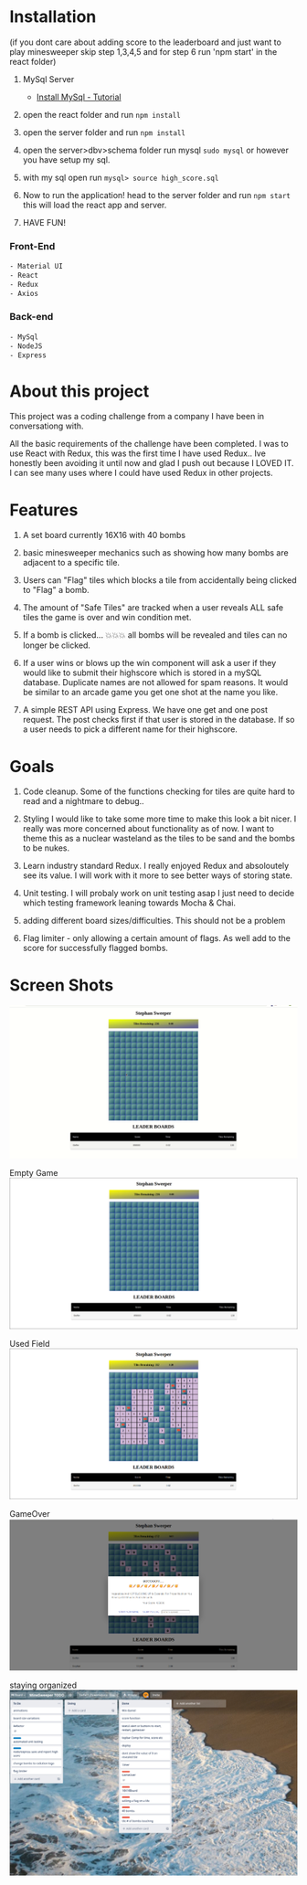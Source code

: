 # Installation

(if you dont care about adding score to the leaderboard and just want to play minesweeper skip step 1,3,4,5 and for step 6 run 'npm start' in the react folder)

1. MySql Server

     - [Install MySql - Tutorial](https://www.digitalocean.com/community/tutorials/how-to-install-mysql-on-ubuntu-20-04)

2. open the react folder and run `npm install`

3. open the server folder and run `npm install`

4. open the server>dbv>schema folder run mysql `sudo mysql` or however you have setup my sql.

5. with my sql open run `mysql> source high_score.sql`

6. Now to run the application! head to the server folder and run `npm start` this will load the react app and server.

7. HAVE FUN!


### Front-End
    - Material UI
    - React
    - Redux
    - Axios

### Back-end
    - MySql
    - NodeJS
    - Express


# About this project

This project was a coding challenge from a company I have been in conversationg with.

All the basic requirements of the challenge have been completed.
I was to use React with Redux, this was the first time I have used Redux.. Ive honestly been avoiding it until now and glad I push out because I LOVED IT. I can see many uses where I could have used Redux in other projects.

# Features

1. A set board currently 16X16 with 40 bombs

2. basic minesweeper mechanics such as showing how many bombs are adjacent to a specific tile.

3. Users can "Flag" tiles which blocks a tile from accidentally being clicked to "Flag" a bomb.

4. The amount of "Safe Tiles" are tracked when a user reveals ALL safe tiles the game is over and win condition met.

5. If a bomb is clicked... 💥💥💥 all bombs will be revealed and tiles can no longer be clicked.

6. If a user wins or blows up the win component will ask a user if they would like to submit their highscore which is stored in a mySQL database. Duplicate names are not allowed for spam reasons. It would be similar to an arcade game you get one shot at the name you like.

7. A simple REST API using Express. We have one get and one post request. The post checks first if that user is stored in the database. If so a user needs to pick a different name for their highscore.

# Goals

1. Code cleanup. Some of the functions checking for tiles are quite hard to read and a nightmare to debug..

2. Styling I would like to take some more time to make this look a bit nicer. I really was more concerned about functionality as of now. I want to theme this as a nuclear wasteland as the tiles to be sand and the bombs to be nukes.

3. Learn industry standard Redux. I really enjoyed Redux and absoloutely see its value. I will work with it more to see better ways of storing state.

4. Unit testing. I will probaly work on unit testing asap I just need to decide which testing framework leaning towards Mocha & Chai.


5. adding different board sizes/difficulties. This should not be a problem

6. Flag limiter - only allowing a certain amount of flags. As well add to the score for successfully flagged bombs.


# Screen Shots

![MineSweeperGif](https://raw.githubusercontent.com/Stephan-Pauld/MineSweeperChallenge/master/screenshots/Github.gif)

Empty Game
![Blank Board](https://github.com/Stephan-Pauld/MineSweeperChallenge/blob/master/screenshots/blankBoard.png?raw=true)

Used Field
![Playing](https://github.com/Stephan-Pauld/MineSweeperChallenge/blob/master/screenshots/field.png?raw=true)

GameOver
![game over](https://github.com/Stephan-Pauld/MineSweeperChallenge/blob/master/screenshots/gameover.png?raw=true)


staying organized
![trello](https://github.com/Stephan-Pauld/MineSweeperChallenge/blob/master/screenshots/trello.png?raw=true)



